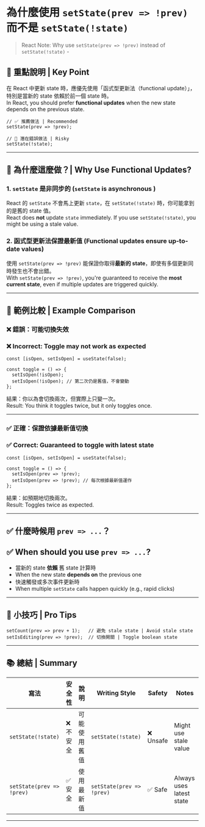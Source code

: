 # 為什麼使用 `setState(prev => !prev)` 而不是 `setState(!state)`
> React Note: Why use `setState(prev => !prev)` instead of `setState(!state)` -  
## 📌 重點說明 | Key Point

在 React 中更新 state 時，應優先使用「函式型更新法（functional update）」，特別是當新的 state 依賴於前一個 state 時。  
In React, you should prefer **functional updates** when the new state depends on the previous state.

```tsx
// ✅ 推薦做法 | Recommended
setState(prev => !prev);

// 🚫 潛在錯誤做法 | Risky
setState(!state);
```

---

## 🧠 為什麼這麼做？| Why Use Functional Updates?

### 1. `setState` 是非同步的 (`setState` is asynchronous )

React 的 `setState` 不會馬上更新 `state`，在 `setState(!state)` 時，你可能拿到的是舊的 state 值。  
React does **not** update `state` immediately. If you use `setState(!state)`, you might be using a stale value.

### 2. 函式型更新法保證最新值 (Functional updates ensure up-to-date values)

使用 `setState(prev => !prev)` 能保證你取得**最新的 state**，即使有多個更新同時發生也不會出錯。  
With `setState(prev => !prev)`, you're guaranteed to receive the **most current state**, even if multiple updates are triggered quickly.

---

## 📖 範例比較 | Example Comparison

### ❌ 錯誤：可能切換失效  
### ❌ Incorrect: Toggle may not work as expected

```tsx
const [isOpen, setIsOpen] = useState(false);

const toggle = () => {
  setIsOpen(!isOpen);
  setIsOpen(!isOpen); // 第二次仍是舊值，不會變動
};
```

結果：你以為會切換兩次，但實際上只變一次。  
Result: You think it toggles twice, but it only toggles once.

---

### ✅ 正確：保證依據最新值切換  
### ✅ Correct: Guaranteed to toggle with latest state

```tsx
const [isOpen, setIsOpen] = useState(false);

const toggle = () => {
  setIsOpen(prev => !prev);
  setIsOpen(prev => !prev); // 每次根據最新值運作
};
```

結果：如預期地切換兩次。  
Result: Toggles twice as expected.

---

## ✅ 什麼時候用 `prev => ...`？  
## ✅ When should you use `prev => ...`?

- 當新的 state **依賴** 舊 state 計算時  
- When the new state **depends on** the previous one
- 快速觸發或多次事件更新時  
- When multiple `setState` calls happen quickly (e.g., rapid clicks)

---

## 🧪 小技巧 | Pro Tips

```tsx
setCount(prev => prev + 1);   // 避免 stale state | Avoid stale state
setIsEditing(prev => !prev);  // 切換開關 | Toggle boolean state
```

---

## 📚 總結 | Summary

| 寫法 | 安全性 | 說明 | Writing Style | Safety | Notes |
|------|--------|------|---------------|--------|-------|
| `setState(!state)` | ❌ 不安全 | 可能使用舊值 | `setState(!state)` | ❌ Unsafe | Might use stale value |
| `setState(prev => !prev)` | ✅ 安全 | 使用最新值 | `setState(prev => !prev)` | ✅ Safe | Always uses latest state |

---
